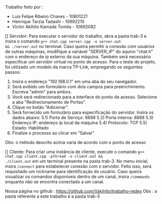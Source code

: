 Trabalho feito por :
 - Luis Felipe Ribeiro Chaves   - 10801221
 - Henrique Tarzia Tadashi      - 10692210
 - Victor Akihito Kamada Tomita - 10692082 

[] Servidor:
Para executar o servidor do trabalho, abra a pasta trab-3 e insira o comando <code>g++ chat.cpp server.cpp -o server.out && ./server.out</code> no terminal.
Caso queira permitir a conexão com usuários de outras máquinas, modifique a variável "SERVER_IP" do aquivo "chat.h" com o endereço de ip externo da sua máquina.
Também será necessário especificar um servidor virtual no ponto de acesso. Para o teste do projeto, foi utilizado um modelo da marca TP-Link, empregando os seguintes passos:

1) Insira o endereço "192.168.0.1" em uma aba do seu navegador.
2) Será exibido um formulário com dois campos para preenchimento. Escreva "admin" para ambos.
3) Você será redirecionado para a interface do ponto de acesso. Selecione a aba "Redirecionamento de Portas".
4) Clique no botão "Adicionar".
5) Será fornecido um formulário para especificação do servidor. Insira os dados abaixo:
5.1) Porta de Serviço: 8888
5.2) Porta Interna: 8888
5.3) Endereço IP: endereço ip local da máquina
5.4) Protocolo: TCP
5.5) Estado: Habilitado
6) Finalize o processo ao clicar em "Salvar"

Obs: o método descrito acima varia de acordo com o ponto de acesso 

[] Cliente:
Para criar uma instância de cliente, execute o comando <code>g++ chat.cpp client.cpp -pthread -o client.out && ./client.out</code> em um terminal presente na pasta trab-3.
No menu inicial, insira <code>/connect</code> para estabelecer conexão com o servidor. Feito isso, será requisitado um nickname para identificação do usuário. Caso queira 
visualizar os comandos disponíveis dentro de um canal, insira <code>/commands</code> enquanto não se encontra conectado a um canal. 

Nossa página no github : https://github.com/Vakihito/trabalho-redes 
Obs : a pasta referente a este trabalho é a pasta trab-3
